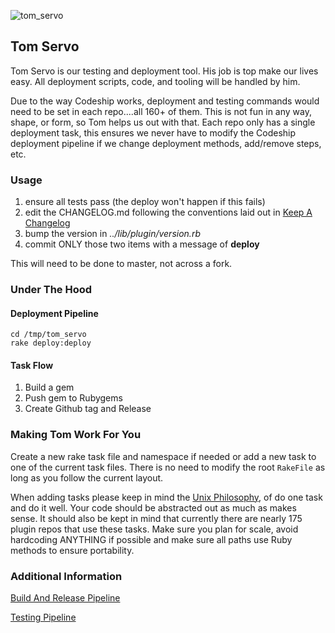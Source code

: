 ![tom_servo](http://vignette3.wikia.nocookie.net/mst3k/images/7/76/Servo8.jpg/revision/latest?cb=20070115040444)

## Tom Servo

Tom Servo is our testing and deployment tool.  His job is top make our lives easy.  All deployment scripts, code, and tooling will be handled by him.  

Due to the way Codeship works, deployment and testing commands would need to be set in each repo....all 160+ of them.  This is not fun in any way, shape, or form, so Tom helps us out with that.  Each repo only has a single deployment task, this ensures we never have to modify the Codeship deployment pipeline if we change deployment methods, add/remove steps, etc.  


### Usage

1. ensure all tests pass (the deploy won't happen if this fails)
1. edit the CHANGELOG.md following the conventions laid out in [Keep A Changelog](http://keepachangelog.com/)
1. bump the version in *../lib/plugin/version.rb*
1. commit ONLY those two items with a message of **deploy**

This will need to be done to master, not across a fork.

### Under The Hood

#### Deployment Pipeline

```
cd /tmp/tom_servo
rake deploy:deploy
```

#### Task Flow

1. Build a gem
2. Push gem to Rubygems
3. Create Github tag and Release


### Making Tom Work For You

Create a new rake task file and namespace if needed or add a new task to one of the current task files.  There is no need to modify the root `RakeFile` as long as you follow the current layout.

When adding tasks please keep in mind the [Unix Philosophy](http://www.faqs.org/docs/artu/ch01s06.html), of do one task and do it well.  Your code should be abstracted out as much as makes sense.  It should also be kept in mind that currently there are nearly 175 plugin repos that use these tasks.  Make sure you plan for scale, avoid hardcoding ANYTHING if possible and make sure all paths use Ruby methods to ensure portability.

### Additional Information

[Build And Release Pipeline](https://github.com/sensu-plugins/documentation/blob/master/infra/b_and_r.md)

[Testing Pipeline](https://github.com/sensu-plugins/documentation/blob/master/infra/testing.md)
